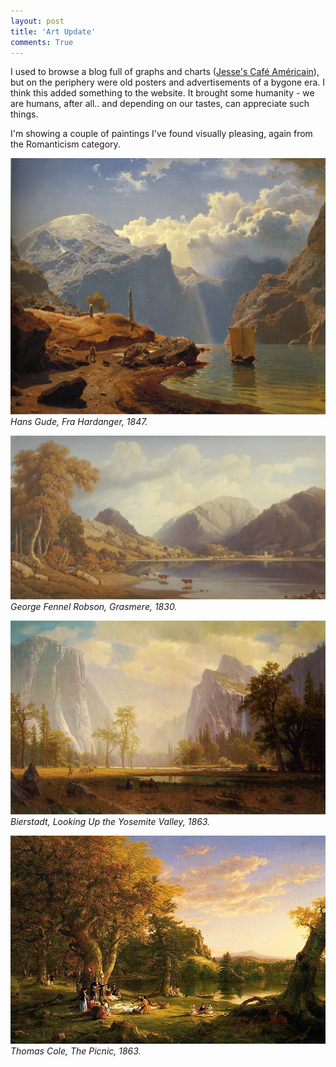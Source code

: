 ```yaml
---
layout: post
title: 'Art Update'
comments: True
---
```


I used to browse a blog full of graphs and charts ([Jesse's Café Américain](http://jessescrossroadscafe.blogspot.co.uk)), but on the periphery were old posters and advertisements of a bygone era. I think this added something to the website. It brought some humanity - we are humans, after all.. and depending on our tastes, can appreciate such things.

I'm showing a couple of paintings I've found visually pleasing, again from the Romanticism category.

![Fra Hardanger](/assets/landsea.jpg)
*Hans Gude, Fra Hardanger, 1847.*

![Grasmere](/assets/lake.jpg)
*George Fennel Robson, Grasmere, 1830.*

![Looking Up the Yosemite Valley](/assets/mountainsfields.jpeg)
*Bierstadt, Looking Up the Yosemite Valley, 1863.*

![Looking Up the Yosemite Valley](/assets/thepicnic.jpg)
*Thomas Cole, The Picnic, 1863.*